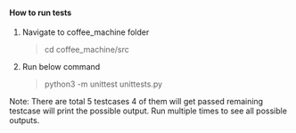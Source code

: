 #### How to run tests

1. Navigate to coffee_machine folder
	>cd coffee_machine/src

2. Run below command
	>python3 -m unittest unittests.py

Note: There are total 5 testcases 4 of them will get passed remaining testcase will print the possible output.
Run multiple times to see all possible outputs.
